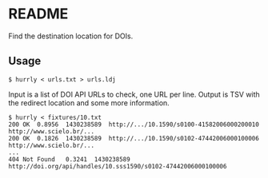 README
======

Find the destination location for DOIs.

Usage
-----

    $ hurrly < urls.txt > urls.ldj

Input is a list of DOI API URLs to check, one URL per line. Output is TSV with
the redirect location and some more information.

    $ hurrly < fixtures/10.txt
    200 OK  0.8956  1430238589  http://.../10.1590/s0100-41582006000200010  http://www.scielo.br/...
    200 OK  0.1826  1430238589  http://.../10.1590/s0102-47442006000100006  http://www.scielo.br/...
    ...
    404 Not Found   0.3241  1430238589  http://doi.org/api/handles/10.sss1590/s0102-47442006000100006
